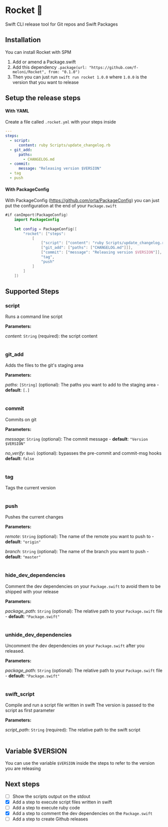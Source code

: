 # Rocket 🚀

Swift CLI release tool for Git repos and Swift Packages

## Installation
You can install Rocket with SPM

1. Add or amend a Package.swift
2. Add this dependency `.package(url: "https://github.com/f-meloni/Rocket", from: "0.1.0")`
3. Then you can just run `swift run rocket 1.0.0` where `1.0.0` is the version that you want to release

## Setup the release steps

#### With YAML
Create a file called `.rocket.yml` with your steps inside

```yaml
---
steps: 
  - script: 
      content: ruby Scripts/update_changelog.rb
  - git_add:
      paths:
        - CHANGELOG.md
  - commit:
      message: "Releasing version $VERSION"
  - tag
  - push
```

#### With PackageConfig
With PackageConfig (https://github.com/orta/PackageConfig) you can just put the configuration at the end of your `Package.swift`

```swift
#if canImport(PackageConfig)
    import PackageConfig
    
    let config = PackageConfig([
        "rocket": ["steps":
            [
                ["script": ["content": "ruby Scripts/update_changelog.rb"]]
                ["git_add": ["paths": ["CHANGELOG.md"]]],
                ["commit": ["message": "Releasing version $VERSION"]],
                "tag",
                "push"
            ]
        ]
    ])
```

## Supported Steps

### script
Runs a command line script

**Parameters:**

_content_: `String` (required): the script content
<br/><br/>

### git_add
Adds the files to the git's staging area

**Parameters:**

_paths_: `[String]` (optional): The paths you want to add to the staging area - **default**: `[.]`
<br/><br/>

### commit
Commits on git

**Parameters:**

_message_: `String` (optional): The commit message - **default**: `"Version $VERSION"`

_no_verify_: `Bool` (optional): bypasses the pre-commit and commit-msg hooks **default**: `false`
<br/><br/>

### tag
Tags the current version
<br/><br/>

### push
Pushes the current changes

**Parameters:**

_remote_: `String` (optional): The name of the remote you want to push to - **default**: `"origin"`

_branch_: `String` (optional): The name of the branch you want to push - **default**: `"master"`
<br/><br/>

### hide_dev_dependencies
Comment the dev dependencies on your `Package.swift` to avoid them to be shipped with your release

**Parameters:**

_package_path_: `String` (optional): The relative path to your `Package.swift` file - **default**: `"Package.swift"`
<br/><br/>

### unhide_dev_dependencies
Uncomment the dev dependencies on your `Package.swift` after you released.

**Parameters:**

_package_path_: `String` (optional): The relative path to your `Package.swift` file - **default**: `"Package.swift"`
<br/><br/>

### swift_script
Compile and run a script file written in swift
The version is passed to the script as first parameter

**Parameters:**

_script_path_: `String` (required): The relative path to the swift script
<br/><br/>

## Variable $VERSION

You can use the variable `$VERSION` inside the steps to refer to the version you are releasing

## Next steps

- [ ] Show the scripts output on the stdout
- [X] Add a step to execute script files written in swift
- [ ] Add a step to execute ruby code
- [X] Add a step to comment the dev dependencies on the `Package.swift`
- [ ] Add a step to create Github releases
